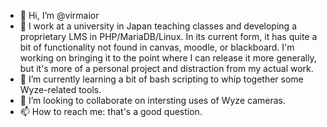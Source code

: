 - 👋 Hi, I’m @virmaior
- 👀 I work at a university in Japan teaching classes and developing a proprietary LMS in PHP/MariaDB/Linux. In its current form, it has quite a bit of functionality not found in canvas, moodle, or blackboard. I'm working on bringing it to the point where I can release it more generally, but it's more of a personal project and distraction from my actual work.
- 🌱 I’m currently learning a bit of bash scripting to whip together some Wyze-related tools.
- 💞️ I’m looking to collaborate on intersting uses of Wyze cameras.
- 📫 How to reach me: that's a good question.

<!---
virmaior/virmaior is a ✨ special ✨ repository because its `README.md` (this file) appears on your GitHub profile.
You can click the Preview link to take a look at your changes.
--->
